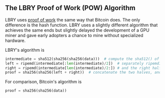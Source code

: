 ## The LBRY Proof of Work (POW) Algorithm

LBRY uses [proof of work](https://en.bitcoin.it/wiki/Proof_of_work) the same way that Bitcoin does. The
only difference is the hash function. LBRY uses a slightly different algorithm that achieves the same ends but slightly delayed the development of a GPU miner and gave early adopters a chance to mine without specialized hardware.

LBRY's algorithm is

```python
intermediate = sha512(sha256(sha256(data)))  # compute the sha512() of the double-sha256() of the data
left = ripemd(intermediate[:len(intermediate)/2])  # separately ripemd160 the left half
right = ripemd(intermediate[len(intermediate)/2:]) # and the right half
proof = sha256(sha256(left + right))  # concatenate the two halves, and double-sha256() it again
```

For comparison, Bitcoin's algorithm is 

```python
proof = sha256(sha256(data))
```
